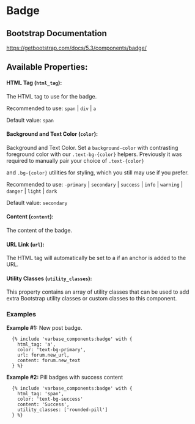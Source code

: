 # Badge

## Bootstrap Documentation
https://getbootstrap.com/docs/5.3/components/badge/

## Available Properties:

#### HTML Tag (`html_tag`):
The HTML tag to use for the badge.

Recommended to use: `span` | `div` | `a`

Default value: `span`

#### Background and Text Color (`color`):
Background and Text Color. Set a `background-color` with contrasting
foreground color with our `.text-bg-{color}` helpers. Previously it
was required to manually pair your choice of `.text-{color}`

and `.bg-{color}` utilities for styling, which you still may use if you prefer.

Recommended to use: `-primary` | `secondary` | `success` |
              `info` | `warning` | `danger` |
              `light` | `dark`

Default value: `secondary`

#### Content (`content`):
The content of the badge.

#### URL Link (`url`):
The HTML tag will automatically be set to a if an anchor is added to the URL.

#### Utility Classes (`utility_classes`):
This property contains an array of utility classes that can be used to
add extra Bootstrap utility classes or custom classes to this component.


### Examples
**Example #1:** New post badge.
```
  {% include 'varbase_components:badge' with {
    html_tag: 'a',
    color: 'text-bg-primary',
    url: forum.new_url,
    content: forum.new_text
  } %}
```

**Example #2:** Pill badges with success content
```
  {% include 'varbase_components:badge' with {
    html_tag: 'span',
    color: 'text-bg-success'
    content: 'Success',
    utility_classes: ['rounded-pill']
  } %}
```
